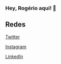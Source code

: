 ### Hey, Rogério aqui! 👋

## Redes
[Twitter](https://twitter.com/__Sisifo)

[Instagram](https://www.instagram.com/rogerio.py/)

[LinkedIn](linkedin.com/in/rogério-filho)
